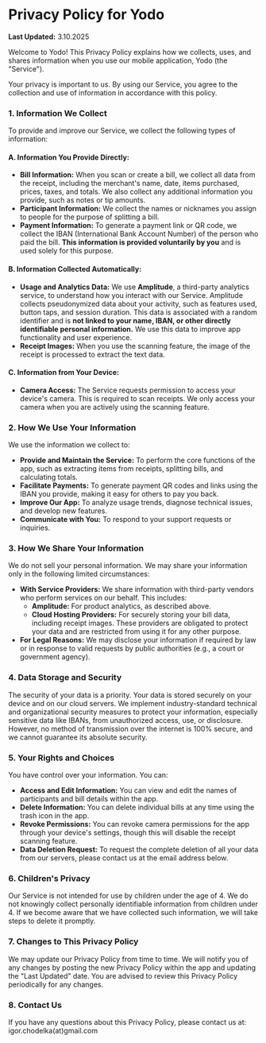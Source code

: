 # Privacy Policy for Yodo

**Last Updated:** 3.10.2025

Welcome to Yodo! This Privacy Policy explains how we collects, uses, and shares information when you use our mobile application, Yodo (the "Service").

Your privacy is important to us. By using our Service, you agree to the collection and use of information in accordance with this policy.

### 1. Information We Collect

To provide and improve our Service, we collect the following types of information:

#### A. Information You Provide Directly:

*   **Bill Information:** When you scan or create a bill, we collect all data from the receipt, including the merchant's name, date, items purchased, prices, taxes, and totals. We also collect any additional information you provide, such as notes or tip amounts.
*   **Participant Information:** We collect the names or nicknames you assign to people for the purpose of splitting a bill.
*   **Payment Information:** To generate a payment link or QR code, we collect the IBAN (International Bank Account Number) of the person who paid the bill. **This information is provided voluntarily by you** and is used solely for this purpose.

#### B. Information Collected Automatically:

*   **Usage and Analytics Data:** We use **Amplitude**, a third-party analytics service, to understand how you interact with our Service. Amplitude collects pseudonymized data about your activity, such as features used, button taps, and session duration. This data is associated with a random identifier and is **not linked to your name, IBAN, or other directly identifiable personal information.** We use this data to improve app functionality and user experience.
*   **Receipt Images:** When you use the scanning feature, the image of the receipt is processed to extract the text data.

#### C. Information from Your Device:

*   **Camera Access:** The Service requests permission to access your device's camera. This is required to scan receipts. We only access your camera when you are actively using the scanning feature.

### 2. How We Use Your Information

We use the information we collect to:

*   **Provide and Maintain the Service:** To perform the core functions of the app, such as extracting items from receipts, splitting bills, and calculating totals.
*   **Facilitate Payments:** To generate payment QR codes and links using the IBAN you provide, making it easy for others to pay you back.
*   **Improve Our App:** To analyze usage trends, diagnose technical issues, and develop new features.
*   **Communicate with You:** To respond to your support requests or inquiries.

### 3. How We Share Your Information

We do not sell your personal information. We may share your information only in the following limited circumstances:

*   **With Service Providers:** We share information with third-party vendors who perform services on our behalf. This includes:
    *   **Amplitude:** For product analytics, as described above.
    *   **Cloud Hosting Providers:** For securely storing your bill data, including receipt images.
    These providers are obligated to protect your data and are restricted from using it for any other purpose.
*   **For Legal Reasons:** We may disclose your information if required by law or in response to valid requests by public authorities (e.g., a court or government agency).

### 4. Data Storage and Security

The security of your data is a priority. Your data is stored securely on your device and on our cloud servers. We implement industry-standard technical and organizational security measures to protect your information, especially sensitive data like IBANs, from unauthorized access, use, or disclosure. However, no method of transmission over the internet is 100% secure, and we cannot guarantee its absolute security.

### 5. Your Rights and Choices

You have control over your information. You can:

*   **Access and Edit Information:** You can view and edit the names of participants and bill details within the app.
*   **Delete Information:** You can delete individual bills at any time using the trash icon in the app.
*   **Revoke Permissions:** You can revoke camera permissions for the app through your device's settings, though this will disable the receipt scanning feature.
*   **Data Deletion Request:** To request the complete deletion of all your data from our servers, please contact us at the email address below.

### 6. Children's Privacy

Our Service is not intended for use by children under the age of 4. We do not knowingly collect personally identifiable information from children under 4. If we become aware that we have collected such information, we will take steps to delete it promptly.

### 7. Changes to This Privacy Policy

We may update our Privacy Policy from time to time. We will notify you of any changes by posting the new Privacy Policy within the app and updating the "Last Updated" date. You are advised to review this Privacy Policy periodically for any changes.

### 8. Contact Us

If you have any questions about this Privacy Policy, please contact us at:
igor.chodelka(at)gmail.com
